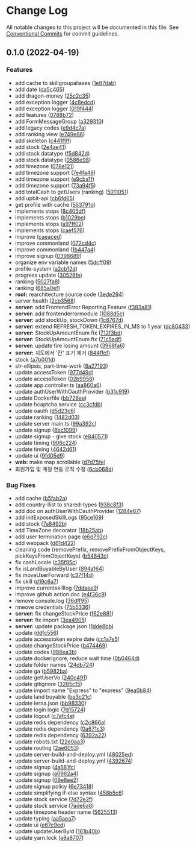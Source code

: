# Change Log

All notable changes to this project will be documented in this file.
See [Conventional Commits](https://conventionalcommits.org) for commit guidelines.

## 0.1.0 (2022-04-19)


### Features

* add cache to skillgroupaliases ([1e87dab](https://github.com/ATJSH/mini-dice-v1/commit/1e87dab0ca9cfb0dbe7a88a2b679c58135afa412))
* add date ([da5c465](https://github.com/ATJSH/mini-dice-v1/commit/da5c4653f1c9b51a27b17182f0428d232b729f78))
* add dragon-money ([25c2c35](https://github.com/ATJSH/mini-dice-v1/commit/25c2c3514c9c08384733f264125d8ea4bccc138f))
* add exception logger ([4c8edcd](https://github.com/ATJSH/mini-dice-v1/commit/4c8edcdb98bfa3238d7a850f780633d50685adfe))
* add exception logger ([019f444](https://github.com/ATJSH/mini-dice-v1/commit/019f4443786298e0a91a8885a3b900f3b5b1518b))
* add features ([0788b72](https://github.com/ATJSH/mini-dice-v1/commit/0788b723576060f704ea72bbc936f28d6e00ebb7))
* add FormMessageGroup ([a329310](https://github.com/ATJSH/mini-dice-v1/commit/a329310f1aaa655bc3711ad30097eff0e8322fa3))
* add legacy codes ([e9d4c7a](https://github.com/ATJSH/mini-dice-v1/commit/e9d4c7a1bddcbd18b4ec502051ecd7ff766b5e6c))
* add ranking view ([e749e86](https://github.com/ATJSH/mini-dice-v1/commit/e749e86bf9caf713cf896de1ecbe5ed09d6ef386))
* add skeleton ([c441f9f](https://github.com/ATJSH/mini-dice-v1/commit/c441f9f0e3779330b63817e720b34800339ff0df))
* add stock ([2e4ae41](https://github.com/ATJSH/mini-dice-v1/commit/2e4ae41efa043abaf4a2742b07846c5f3f65a074))
* add stock datatype ([f5d842d](https://github.com/ATJSH/mini-dice-v1/commit/f5d842d06221433b8727bf248fe2a731032bb0e6))
* add stock datatype ([0586e98](https://github.com/ATJSH/mini-dice-v1/commit/0586e98535f0c856395345915873f3f567da4a08))
* add timezone ([078e121](https://github.com/ATJSH/mini-dice-v1/commit/078e121456abd10c58cae8d85416d0b33b442886))
* add timezone support ([7e4fa48](https://github.com/ATJSH/mini-dice-v1/commit/7e4fa488fa1f3e277aac702ffb8172378b87284a))
* add timezone support ([e9cba1f](https://github.com/ATJSH/mini-dice-v1/commit/e9cba1fff1ffa6d6251e6678cea9aff3d8d7ba24))
* add timezone support ([73a94f5](https://github.com/ATJSH/mini-dice-v1/commit/73a94f5a0f2aa4da97ff329c8e0a45716aa70bfb))
* add totalCash to getUsers (ranking) ([5011051](https://github.com/ATJSH/mini-dice-v1/commit/50110512e26b7dfffa23340d617b7a42dd807936))
* add upbit-api ([cb6fd65](https://github.com/ATJSH/mini-dice-v1/commit/cb6fd65052d2b71d3fa88a8d9ea1e273e7c7962b))
* get profile with cache ([553791d](https://github.com/ATJSH/mini-dice-v1/commit/553791d4c2c9c82022b5d105743dbc506e54e1d5))
* implements stops ([8c405df](https://github.com/ATJSH/mini-dice-v1/commit/8c405df7264d9b05d3dd476a3cc46ccce56eafdb))
* implements stops ([b1029be](https://github.com/ATJSH/mini-dice-v1/commit/b1029beefd61da5fbb66aa10e907081bb2e0e7a8))
* implements stops ([a97ff02](https://github.com/ATJSH/mini-dice-v1/commit/a97ff02bfb5d07796531344090be68de5e1ca0d9))
* implements stops ([caef576](https://github.com/ATJSH/mini-dice-v1/commit/caef576fdd2273f0d4fae7b627584376f6e794e9))
* improve ([caeaced](https://github.com/ATJSH/mini-dice-v1/commit/caeacedae8c4e0b59f431f6492720d1c620ade82))
* improve commonland ([072cd4c](https://github.com/ATJSH/mini-dice-v1/commit/072cd4c102c063b259edae72fc64a7e5f33fe76c))
* improve commonland ([1b447a4](https://github.com/ATJSH/mini-dice-v1/commit/1b447a4b3aeb366b86dc73b2c3824144f92bcb7b))
* improve signup ([0398689](https://github.com/ATJSH/mini-dice-v1/commit/03986891bbed065072beee591f74667beceef15c))
* organize env variable names ([5dcff09](https://github.com/ATJSH/mini-dice-v1/commit/5dcff097cd17c7437f59f5a7f8b01180a7c5fdda))
* profile-system ([a2cb12d](https://github.com/ATJSH/mini-dice-v1/commit/a2cb12d7eec5ce99173248fb14e55f0a54e907d5))
* progress update ([30526fe](https://github.com/ATJSH/mini-dice-v1/commit/30526fec91c2464c0d2f9c3b33d3b8858b65a170))
* ranking ([5027fa8](https://github.com/ATJSH/mini-dice-v1/commit/5027fa8197d9bb2a8a37fc19ebfd26755bd67300))
* ranking ([685a0ef](https://github.com/ATJSH/mini-dice-v1/commit/685a0eff82b61fa7eff92f2e518daff9e7737592))
* **root:** rearchitecture source code ([3ede294](https://github.com/ATJSH/mini-dice-v1/commit/3ede2944c71663e9e385bce5245018c6afe70e1d))
* server health ([2cb3568](https://github.com/ATJSH/mini-dice-v1/commit/2cb356848b243ebbb283174adf155ba140a0d6fb))
* **server:** add FrontendError Reporting Feature ([f383a81](https://github.com/ATJSH/mini-dice-v1/commit/f383a81f449a78dd9fa717956a60c8402050249c))
* **server:** add frontenderrormodule ([1088d5c](https://github.com/ATJSH/mini-dice-v1/commit/1088d5c02c44cd63769a5c78cfad5bff9c8abe48))
* **server:** add stockUp, stockDown ([1c8767d](https://github.com/ATJSH/mini-dice-v1/commit/1c8767d0d4b215b52855d71baf4f2da9fcdf02c3))
* **server:** extend REFRESH_TOKEN_EXPIRES_IN_MS to 1 year ([dc80433](https://github.com/ATJSH/mini-dice-v1/commit/dc80433e88da1c49dc4a32aa1fe811434052164b))
* **server:** StockUpAmountEnum fix ([712f3bd](https://github.com/ATJSH/mini-dice-v1/commit/712f3bdeb6cf16500941449f2edf2c75b3c781ff))
* **server:** StockUpAmountEnum fix ([71c5adf](https://github.com/ATJSH/mini-dice-v1/commit/71c5adfb79cb0367199252ebb167acb373f95fb4))
* **server:** update fire losing amount ([3968fa6](https://github.com/ATJSH/mini-dice-v1/commit/3968fa6a3e2fcf5c28d7feb00f6039a83b52146f))
* **server:** 지도에서 '칸' 표기 제거 ([844ffcf](https://github.com/ATJSH/mini-dice-v1/commit/844ffcfd2dfe23bc2975e03e72b4abd5d74d7b85))
* stock ([a7b001d](https://github.com/ATJSH/mini-dice-v1/commit/a7b001dbcf661f9e9bb96c7e593bb0fc5fe63121))
* str-ellipsis, part-time-work ([8a27193](https://github.com/ATJSH/mini-dice-v1/commit/8a27193a681ad8bf8e5f392f1a72a83e5d272388))
* update accessToken ([977d49d](https://github.com/ATJSH/mini-dice-v1/commit/977d49dece92805bfb3548dd984a8da80334b618))
* update accessToken ([02b9958](https://github.com/ATJSH/mini-dice-v1/commit/02b9958283fdec3b4fb1c0297337b5c3e8f70109))
* update app.controller.ts ([aa860a6](https://github.com/ATJSH/mini-dice-v1/commit/aa860a6baeeb8c418b1430b7549e7dfcb2251035))
* update authUserWithOauthProvider ([b31c919](https://github.com/ATJSH/mini-dice-v1/commit/b31c919e626e45461a4a94dcfec4848fff6866f6))
* update Dockerfile ([bb726ee](https://github.com/ATJSH/mini-dice-v1/commit/bb726eeb51faa4889c0e817045450bfc9d239c70))
* update hcaptcha service ([cc3cfdb](https://github.com/ATJSH/mini-dice-v1/commit/cc3cfdb8885be27685c1b5232fb33c342ccf1ac2))
* update oauth ([d5d23c6](https://github.com/ATJSH/mini-dice-v1/commit/d5d23c68562a4606d91cccb02d9d7b883db3f676))
* update ranking ([1482d03](https://github.com/ATJSH/mini-dice-v1/commit/1482d03e591837a47e799a8e2b80fcc4a31b8b78))
* update server main.ts ([99a392c](https://github.com/ATJSH/mini-dice-v1/commit/99a392c7cfaa0b3abcc53c1ee60685dc31c54515))
* update signup ([8bc1099](https://github.com/ATJSH/mini-dice-v1/commit/8bc109931397c55ece819342ac78c39d7cbe9d56))
* update signup - give stock ([e840571](https://github.com/ATJSH/mini-dice-v1/commit/e8405718a9a12c73fd47ec8479f45994a7c28c65))
* update timing ([906c224](https://github.com/ATJSH/mini-dice-v1/commit/906c224900e5678dd61d169df3bfe5a4a54bc9a6))
* update timing ([4642d61](https://github.com/ATJSH/mini-dice-v1/commit/4642d61e9bba61287fd8d621799cb2127611bccf))
* update ui ([9fd05d9](https://github.com/ATJSH/mini-dice-v1/commit/9fd05d9aed86b25c5e791d75c41f808da598664e))
* **web:** make map scrollable ([d7d75fe](https://github.com/ATJSH/mini-dice-v1/commit/d7d75fe68dd3a5fde406697254242aee47627a49))
* 회원가입 및 계정 연동 로직 수정 ([6cb068d](https://github.com/ATJSH/mini-dice-v1/commit/6cb068d9756f9198a9e7b47535a899687044fb34))


### Bug Fixes

* add cache ([b5fab2a](https://github.com/ATJSH/mini-dice-v1/commit/b5fab2a220a9b6eadb70eff6ccecabf09826408d))
* add country-llist to shared-types ([938c8f3](https://github.com/ATJSH/mini-dice-v1/commit/938c8f3c4ce06e4eabbc72bfdb60bfea1f324fc8))
* add doc on authUserWithOauthProvider ([1284e67](https://github.com/ATJSH/mini-dice-v1/commit/1284e674c3ec514cac7994cea99b0fb01bc24220))
* add initExposedSkillLogs ([95ce169](https://github.com/ATJSH/mini-dice-v1/commit/95ce169429228fd14df1838c2dee8e221e867da6))
* add stock ([7a8492b](https://github.com/ATJSH/mini-dice-v1/commit/7a8492b9b722eb27737455f8dd6df76051e17beb))
* add TimeZone decorator ([18b25ab](https://github.com/ATJSH/mini-dice-v1/commit/18b25aba35c65e3249d3a0df078acdecfb699cd2))
* add user termination page ([e6d792c](https://github.com/ATJSH/mini-dice-v1/commit/e6d792c52172916556ee31e2d59faf1bfbe1d1e2))
* add webpack ([d61d422](https://github.com/ATJSH/mini-dice-v1/commit/d61d422c92886e0c79a642eccc851c267b42485f))
* cleaning code (removePrefix, removePrefixFromObjectKeys, pickKeysFromObjectKeys) ([b54843c](https://github.com/ATJSH/mini-dice-v1/commit/b54843c6a3b1c6ab481494cfdb3ba1827cadc613))
* fix cashLocale ([c35f95c](https://github.com/ATJSH/mini-dice-v1/commit/c35f95cd4525be05203bf0f8f9aec79b0f3b18ce))
* fix isLandBuyableByUser ([894a164](https://github.com/ATJSH/mini-dice-v1/commit/894a164f150f43ecaba6e8c4c49e74e871ed8a81))
* fix moveUserForward ([c37f14d](https://github.com/ATJSH/mini-dice-v1/commit/c37f14da40226029a5f27a37438f9b4467f4dae3))
* fix skill ([d19c6a7](https://github.com/ATJSH/mini-dice-v1/commit/d19c6a74f9914fcc3425a7cc8db7c48c10e062b4))
* improve currentskilllog ([7ddaee9](https://github.com/ATJSH/mini-dice-v1/commit/7ddaee948d60a22c0857a916e747e0b4d03ebe9f))
* improve github action doc ([e4f36c9](https://github.com/ATJSH/mini-dice-v1/commit/e4f36c98f90dc30f0d76b0e4d5098857f786fba8))
* remove console.log ([36dff95](https://github.com/ATJSH/mini-dice-v1/commit/36dff95e2d5742b8b8f04a806b5186bf5aaf8719))
* rmeove credentials ([75b5336](https://github.com/ATJSH/mini-dice-v1/commit/75b5336fec4ef11e1a2a79ac51460ab4551d3575))
* **server:** fix changeStockPrice ([f62e881](https://github.com/ATJSH/mini-dice-v1/commit/f62e88199ea9c1469982cd0cebc1de6c5b8b7073))
* **server:** fix import ([3ea4905](https://github.com/ATJSH/mini-dice-v1/commit/3ea4905707ac464f3df8fe59bc46408fa56d42d5))
* **server:** update package.json ([1dde8bb](https://github.com/ATJSH/mini-dice-v1/commit/1dde8bb011a85792f0f5e16e59eb77c5631797f5))
* update ([ddfc556](https://github.com/ATJSH/mini-dice-v1/commit/ddfc556a7b5e92ac473ed57cd85c579697a8953c))
* update accesstoken expire date ([cc1a7e5](https://github.com/ATJSH/mini-dice-v1/commit/cc1a7e52c005a06ddc3659007521a9cc8ebfd0fe))
* update changeStockPrice ([b474469](https://github.com/ATJSH/mini-dice-v1/commit/b4744694313aba5241467acb37885731c0d07db5))
* update codes ([986ea3b](https://github.com/ATJSH/mini-dice-v1/commit/986ea3b86a90876e8eedf91d16cee5c68ff6ac54))
* update dockerignore, reduce wait time ([0b0464d](https://github.com/ATJSH/mini-dice-v1/commit/0b0464d4acac8eab6c3f355fc8577525f92ceba5))
* update folder names ([24db724](https://github.com/ATJSH/mini-dice-v1/commit/24db724142169022c82f72f58666d27fb57d578b))
* update ga ([b5982ba](https://github.com/ATJSH/mini-dice-v1/commit/b5982ba34ed35ab57bee88cacc2d1a4694456fb6))
* update getUserVo ([240c491](https://github.com/ATJSH/mini-dice-v1/commit/240c491d6a972d1fd8f97418973fbc4b91231706))
* update gitignore ([3285c15](https://github.com/ATJSH/mini-dice-v1/commit/3285c15e627f716bd11677aada516561a2754173))
* update import name "Express" to "express" ([9ea0b84](https://github.com/ATJSH/mini-dice-v1/commit/9ea0b84277e906735043ecb84c1961be4e33de15))
* update land buyable ([be3c21c](https://github.com/ATJSH/mini-dice-v1/commit/be3c21c1a064cdad5fb9b837a5258547315936a9))
* update lerna.json ([bb98330](https://github.com/ATJSH/mini-dice-v1/commit/bb9833007022b86eda160b8b9f80d50ea6e2df47))
* update login logic ([7d15724](https://github.com/ATJSH/mini-dice-v1/commit/7d15724c402713b04ab6af8fcd28600db67fc855))
* update logout ([c7afc4e](https://github.com/ATJSH/mini-dice-v1/commit/c7afc4e897585fdd0930dd3fd7bd536e65982c8f))
* update redis dependency ([c2c866a](https://github.com/ATJSH/mini-dice-v1/commit/c2c866a4220acd35e7e3f1c034c393d36f35ae94))
* update redis dependency ([0a671c3](https://github.com/ATJSH/mini-dice-v1/commit/0a671c374648301d4c090226e01e2db81c0cf1b4))
* update redis dependency ([6392a22](https://github.com/ATJSH/mini-dice-v1/commit/6392a227818f2c63f34f4df2062a7e601b40e6c6))
* update robots.txt ([22e0aa3](https://github.com/ATJSH/mini-dice-v1/commit/22e0aa325bff34070e14dc4d82eb642052938fd1))
* update routing ([2ae6053](https://github.com/ATJSH/mini-dice-v1/commit/2ae6053cd8d64f0d312aeea65d1e840517596da7))
* update server-build-and-deploy.yml ([48025ed](https://github.com/ATJSH/mini-dice-v1/commit/48025edd9e47ea3ec34b9e199916712d34797d30))
* update server-build-and-deploy.yml ([4392674](https://github.com/ATJSH/mini-dice-v1/commit/43926746b731643d87b94e4f7a0939d41ee62197))
* update signup ([4a581fc](https://github.com/ATJSH/mini-dice-v1/commit/4a581fc18980882ec340650edfd4bfb3cd6c89d5))
* update signup ([a0962a4](https://github.com/ATJSH/mini-dice-v1/commit/a0962a48f52613a32d9bedf0cf2a5017b2b41699))
* update signup ([09e8ee2](https://github.com/ATJSH/mini-dice-v1/commit/09e8ee2e67b5afa06a994bbd11698efde453b92d))
* update signup policy ([6e73418](https://github.com/ATJSH/mini-dice-v1/commit/6e73418ff8dae4fff0ba0a756ce8d48bf9db4e8d))
* update simplifying if-else syntax ([458b5c6](https://github.com/ATJSH/mini-dice-v1/commit/458b5c65b7f2aadc929e6634b3268f85616e8bfd))
* update stock service ([7d72e2f](https://github.com/ATJSH/mini-dice-v1/commit/7d72e2fa79a64537e6913129db043d4955bbf893))
* update stock service ([7ade6a8](https://github.com/ATJSH/mini-dice-v1/commit/7ade6a8cdbe0f8d724d3fbbaa9eef12a479423a4))
* update timezone header name ([5625513](https://github.com/ATJSH/mini-dice-v1/commit/56255130793597ae288ffe622e0cf89784c4e8cf))
* update typing ([aa5aea7](https://github.com/ATJSH/mini-dice-v1/commit/aa5aea7f9c01079868ccf2e69b71688e94afde5b))
* update ui ([e67c9ed](https://github.com/ATJSH/mini-dice-v1/commit/e67c9ede8a75cf9f784bf59c3f5c376a466039ad))
* update updateUserById ([161b40b](https://github.com/ATJSH/mini-dice-v1/commit/161b40bb07686ab54433f8400fb87678cc669e8f))
* update yarn.lock ([a8a8707](https://github.com/ATJSH/mini-dice-v1/commit/a8a8707f87725e1305f54b88a4d72f7ccc10050d))
